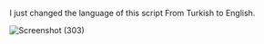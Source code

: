 I just changed the language of this script From Turkish to English. 

![Screenshot (303)](https://github.com/mj-development/nopixel4.0-npcdialogue/assets/127175886/9893dff1-d646-43b0-87fe-5cb134f9ab8f)
